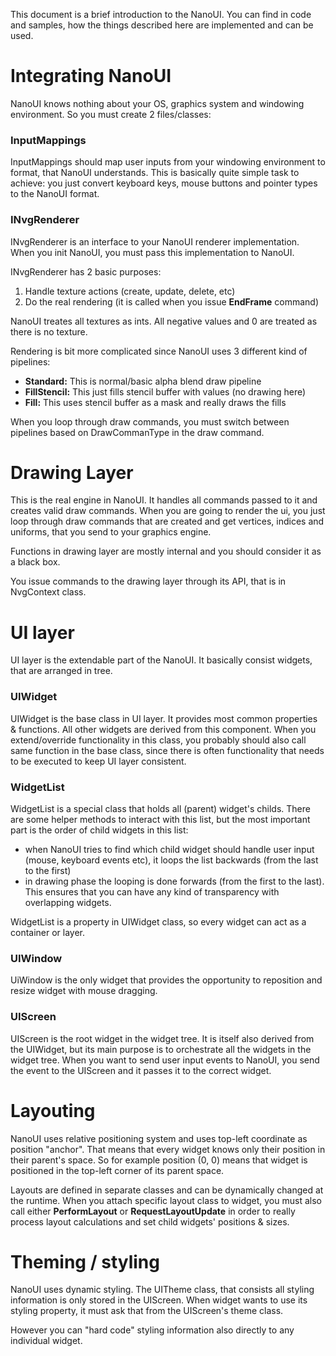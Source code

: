 This document is a brief introduction to the NanoUI. You can find in code and samples, how the things described here are implemented and can be used.

# Integrating NanoUI

NanoUI knows nothing about your OS, graphics system and windowing environment. So you must create 2 files/classes:

### InputMappings

InputMappings should map user inputs from your windowing environment to format, that NanoUI understands.
This is basically quite simple task to achieve: you just convert keyboard keys, mouse buttons and pointer types to the NanoUI format.

### INvgRenderer

INvgRenderer is an interface to your NanoUI renderer implementation. When you init NanoUI, you must pass this implementation to NanoUI.

INvgRenderer has 2 basic purposes:
1. Handle texture actions (create, update, delete, etc)
2. Do the real rendering (it is called when you issue **EndFrame** command)

NanoUI treates all textures as ints. All negative values and 0 are treated as there is no texture.

Rendering is bit more complicated since NanoUI uses 3 different kind of pipelines:
- **Standard:** This is normal/basic alpha blend draw pipeline
- **FillStencil:** This just fills stencil buffer with values (no drawing here)
- **Fill:** This uses stencil buffer as a mask and really draws the fills

When you loop through draw commands, you must switch between pipelines based on DrawCommanType in the draw command.

# Drawing Layer

This is the real engine in NanoUI. It handles all commands passed to it and creates valid draw commands. When you are going to render the ui, you just loop through draw commands that are created and get vertices, indices and uniforms, that you send to your graphics engine.

Functions in drawing layer are mostly internal and you should consider it as a black box.

You issue commands to the drawing layer through its API, that is in NvgContext class.


# UI layer

UI layer is the extendable part of the NanoUI. It basically consist widgets, that are arranged in tree.

### UIWidget
UIWidget is the base class in UI layer. It provides most common properties & functions. All other widgets are derived from this component.
When you extend/override functionality in this class, you probably should also call same function in the base class, since there is often functionality that needs to be executed to keep UI layer consistent.

### WidgetList
WidgetList is a special class that holds all (parent) widget's childs. There are some helper methods to interact with this list, but the most important part is the order of child widgets in this list:

- when NanoUI tries to find which child widget should handle user input (mouse, keyboard events etc), it loops the list backwards (from the last to the first)
- in drawing phase the looping is done forwards (from the first to the last). This ensures that you can have any kind of transparency with overlapping widgets.

WidgetList is a property in UIWidget class, so every widget can act as a container or layer.

### UIWindow
UiWindow is the only widget that provides the opportunity to reposition and resize widget with mouse dragging.

### UIScreen
UIScreen is the root widget in the widget tree. It is itself also derived from the UIWidget, but its main purpose is to orchestrate all the widgets in the widget tree. When you want to send user input events to NanoUI, you send the event to the UIScreen and it passes it to the correct widget.

# Layouting

NanoUI uses relative positioning system and uses top-left coordinate as position "anchor". That means that every widget knows only their position in their parent's space. So for example position (0, 0) means that widget is positioned in the top-left corner of its parent space.

Layouts are defined in separate classes and can be dynamically changed at the runtime. When you attach specific layout class to widget, you must also call either **PerformLayout** or **RequestLayoutUpdate** in order to really process layout calculations and set child widgets' positions & sizes.

# Theming / styling

NanoUI uses dynamic styling. The UITheme class, that consists all styling information is only stored in the UIScreen. When widget wants to use its styling property, it must ask that from the UIScreen's theme class.

However you can "hard code" styling information also directly to any individual widget.
